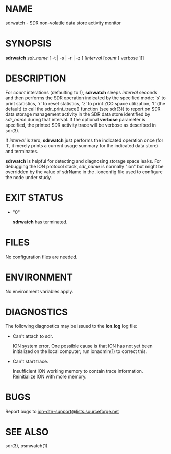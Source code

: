 # NAME

sdrwatch - SDR non-volatile data store activity monitor

# SYNOPSIS

**sdrwatch** _sdr\_name_ \[ -t | -s | -r | -z \] \[_interval_ \[_count_ \[ verbose \]\]\]

# DESCRIPTION

For _count_ interations (defaulting to 1), **sdrwatch** sleeps _interval_
seconds and then performs the SDR operation indicated by the specified
mode: 's' to print statistics, 'r' to reset statistics, 'z' to print ZCO
space utilization, 't' (the default) to call the sdr\_print\_trace() function
(see sdr(3)) to report on SDR data storage management activity in the SDR
data store identified by _sdr\_name_ during that interval.  If the optional
**verbose** parameter is specified, the printed SDR activity trace will be
verbose as described in sdr(3).

If _interval_ is zero, **sdrwatch** just performs the indicated operation
once (for 't', it merely prints a current usage summary for the indicated
data store) and terminates.

**sdrwatch** is helpful for detecting and diagnosing storage space leaks.  For
debugging the ION protocol stack, _sdr\_name_ is normally "ion" but might be
overridden by the value of sdrName in the .ionconfig file used to configure
the node under study.

# EXIT STATUS

- "0"

    **sdrwatch** has terminated.

# FILES

No configuration files are needed.

# ENVIRONMENT

No environment variables apply.

# DIAGNOSTICS

The following diagnostics may be issued to the **ion.log** log file:

- Can't attach to sdr.

    ION system error.  One possible cause is that ION has not yet been
    initialized on the local computer; run ionadmin(1) to correct this.

- Can't start trace.

    Insufficient ION working memory to contain trace information.  Reinitialize
    ION with more memory.

# BUGS

Report bugs to <ion-dtn-support@lists.sourceforge.net>

# SEE ALSO

sdr(3), psmwatch(1)
